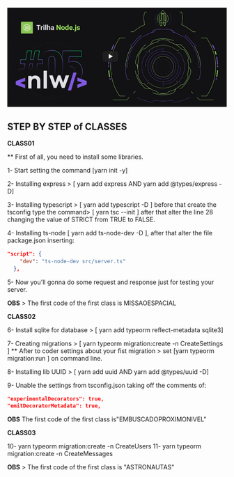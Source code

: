 ![Let's go NLW05](./assets/apresentation.png)

## STEP BY STEP of CLASSES

**CLASS01**

** First of all, you need to install some libraries.

1- Start setting the command [yarn init -y]

2- Installing express > [ yarn add express AND yarn add @types/express -D]

3- Installing typescript > [ yarn add typescript -D ] before that create the tsconfig type the 
command> [ yarn tsc --init ] after that alter the line 28 changing the value of STRICT from TRUE to FALSE.

4- Installing ts-node [ yarn add ts-node-dev -D ], after that alter the file package.json inserting:
```.json
"script": {
    "dev": "ts-node-dev src/server.ts"
  },
  ```

5- Now you'll gonna do some request and response just for testing your server.

**OBS** > The first code of the first class is MISSAOESPACIAL

**CLASS02**

6- Install sqlite for database > [ yarn add typeorm reflect-metadata sqlite3]

7- Creating migrations > [ yarn typeorm migration:create -n CreateSettings ]
** After to coder settings about your fist migration > set [yarn typeorm migration:run ] on command line.

8- Installing lib UUID > [ yarn add uuid AND yarn add @types/uuid -D]


9- Unable the settings from tsconfig.json taking off the comments of: 
```json
"experimentalDecorators": true,
"emitDecoratorMetadata": true, 
```

**OBS** The first code of the first class is"EMBUSCADOPROXIMONIVEL"

**CLASS03**

10- yarn typeorm migration:create -n CreateUsers
11- yarn typeorm migration:create -n CreateMessages


**OBS** > The first code of the first class is "ASTRONAUTAS"
